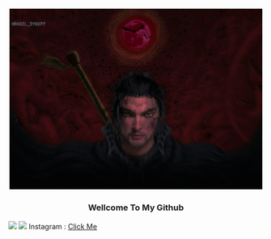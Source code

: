 <h4 align="center"> <img src="https://github.com/InYourG00D1/InYourG00D1/blob/main/PicsArt_01-24-02.57.57.jpg" width="500"> </h4>
<h3 align="center"> Wellcome To My Github </h3>

<a href="https://github.com/InYourG00D1"></a>
         <img src="https://img.shields.io/github/followers/InYourG00D1?label=InYourG00D1&style=social"> <a href="https://github.com/InYourG00D1"></a>
          <img src="https://img.shields.io/github/stars/InYourG00D1?style=social">
Instagram : <td><a target="_blank" href="https://www.instagram.com/ragil_iygd77">Click Me</a></td>

